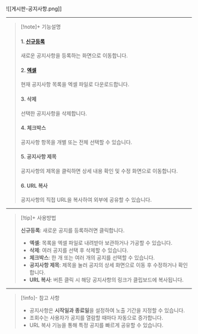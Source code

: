 ![[게시판-공지사항.png]]

---

> [!note]+ 기능설명
> 
> #### 1. [신규등록](공지사항-신규등록.md)  
> 새로운 공지사항을 등록하는 화면으로 이동합니다.
> 
> #### 2. [엑셀](엑셀.md)  
> 현재 공지사항 목록을 엑셀 파일로 다운로드합니다.
> 
> #### 3. 삭제  
> 선택한 공지사항을 삭제합니다.
> 
> #### 4. 체크박스  
> 공지사항 항목을 개별 또는 전체 선택할 수 있습니다.
> 
> #### 5. 공지사항 제목  
> 공지사항의 제목을 클릭하면 상세 내용 확인 및 수정 화면으로 이동합니다.
> 
> #### 6. URL 복사  
> 공지사항의 직접 URL을 복사하여 외부에 공유할 수 있습니다.


---

> [!tip]+ 사용방법
> 
> **신규등록**: 새로운 공지를 등록하려면 클릭합니다.  
> - **엑셀**: 목록을 엑셀 파일로 내려받아 보관하거나 가공할 수 있습니다.  
> - **삭제**: 여러 공지를 선택 후 삭제할 수 있습니다.  
> - **체크박스**: 한 개 또는 여러 개의 공지를 선택할 수 있습니다.  
> - **공지사항 제목**: 제목을 눌러 공지의 상세 화면으로 이동 후 수정하거나 확인합니다.  
> - **URL 복사**: 버튼 클릭 시 해당 공지사항의 링크가 클립보드에 복사됩니다.

---

> [!info]- 참고 사항
> - 공지사항은 **시작일과 종료일**을 설정하여 노출 기간을 지정할 수 있습니다.  
> - 조회수는 사용자가 공지를 열람할 때마다 자동으로 증가합니다.  
> - URL 복사 기능을 통해 특정 공지를 빠르게 공유할 수 있습니다.
